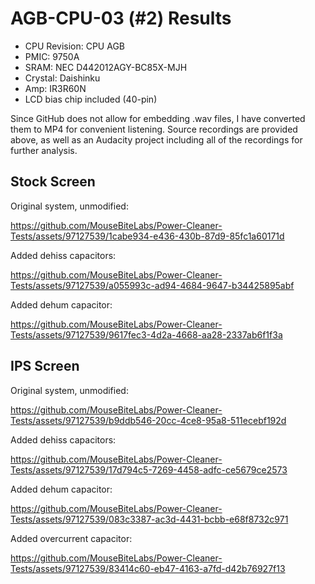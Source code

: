 # AGB-CPU-03 (#2) Results

- CPU Revision: CPU AGB
- PMIC: 9750A
- SRAM: NEC D442012AGY-BC85X-MJH
- Crystal: Daishinku
- Amp: IR3R60N
- LCD bias chip included (40-pin)

Since GitHub does not allow for embedding .wav files, I have converted them to MP4 for convenient listening. Source recordings are provided above, as well as an Audacity project including all of the recordings for further analysis.

## Stock Screen

Original system, unmodified: 

https://github.com/MouseBiteLabs/Power-Cleaner-Tests/assets/97127539/1cabe934-e436-430b-87d9-85fc1a60171d

Added dehiss capacitors:

https://github.com/MouseBiteLabs/Power-Cleaner-Tests/assets/97127539/a055993c-ad94-4684-9647-b34425895abf

Added dehum capacitor:

https://github.com/MouseBiteLabs/Power-Cleaner-Tests/assets/97127539/9617fec3-4d2a-4668-aa28-2337ab6f1f3a

## IPS Screen

Original system, unmodified:

https://github.com/MouseBiteLabs/Power-Cleaner-Tests/assets/97127539/b9ddb546-20cc-4ce8-95a8-511ecebf192d

Added dehiss capacitors:

https://github.com/MouseBiteLabs/Power-Cleaner-Tests/assets/97127539/17d794c5-7269-4458-adfc-ce5679ce2573

Added dehum capacitor:

https://github.com/MouseBiteLabs/Power-Cleaner-Tests/assets/97127539/083c3387-ac3d-4431-bcbb-e68f8732c971

Added overcurrent capacitor:

https://github.com/MouseBiteLabs/Power-Cleaner-Tests/assets/97127539/83414c60-eb47-4163-a7fd-d42b76927f13



